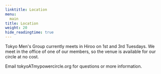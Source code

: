 ```yaml
---
linktitle: Location
menu:
  main
title: Location
weight: 20
hide_readingtime: true
---
```


Tokyo Men's Group currently meets in Hiroo on 1st and 3rd Tuesdays.
We meet in the office of one of our members, so the venue is available
for our circle at no cost.

Email tokyoATmypowercircle.org for questions or more information.


